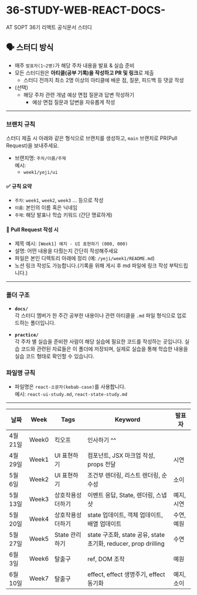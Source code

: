# 36-STUDY-WEB-REACT-DOCS-
AT SOPT 36기 리액트 공식문서 스터디

## 🗣 스터디 방식

- 매주 `발표자(1~2명)`가 해당 주차 내용을 발표 & 실습 준비
- 모든 스터디원은 **아티클(공부 기록)을 작성하고 PR 및 링크**로 제출
  - 스터디 전까지 최소 2명 이상의 아티클에 배운 점, 질문, 피드백 등 댓글 작성
- (선택)
  - 해당 주차 관련 개념 예상 면접 질문과 답변 작성하기
    - 예상 면접 질문과 답변을 자유롭게 작성
---


### 브랜치 규칙

스터디 제출 시 아래와 같은 형식으로 브랜치를 생성하고, `main` 브랜치로 PR(Pull Request)을 보내주세요.

- 브랜치명: `주차/이름/주제`  
  예시:  
  - `week1/yeji/ui`  

#### ✅ 규칙 요약
- `주차`: `week1`, `week2`, `week3` … 등으로 작성
- `이름`: 본인의 이름 혹은 닉네임
- `주제`: 해당 발표나 학습 키워드 (간단 명료하게)

#### 📝 Pull Request 작성 시
- 제목 예시: `[Week1] 예지 - UI 표현하기 (000, 000)`
- 설명: 어떤 내용을 다뤘는지 간단히 작성해주세요
- 파일은 본인 디렉토리 아래에 정리 (예: `/yeji/week1/README.md`)
- 노션 링크 작성도 가능합니다.(기록을 위해 게시 후 md 파일에 링크 작성 부탁드립니다.) 
---

### 폴더 구조

- **`docs/`**  
  각 스터디 멤버가 한 주간 공부한 내용이나 관련 아티클을 `.md` 파일 형식으로 업로드하는 폴더입니다.

- **`practice/`**  
  각 주차 별 실습을 준비한 사람이 해당 실습에 필요한 코드를 작성하는 곳입니다. 실습 코드와 관련된 자료들은 이 폴더에 저장되며, 실제로 실습을 통해 학습한 내용을 실습 코드 형태로 확인할 수 있습니다.

### 파일명 규칙

- 파일명은 `react-소문자(kebab-case)`를 사용합니다.  
  예시: `react-ui-study.md`, `react-state-study.md`

---


| 날짜       | Week   | Tags         | Keyword                                                                                      | 발표자          |
|------------|--------|--------------|----------------------------------------------------------------------------------------------|-----------------|
| 4월 21일 | Week0  | 킥오프        | 인사하기 ^^ |        |
| 4월 29일 | Week1  | UI 표현하기        | 컴포넌트, JSX 마크업 작성, props 전달  |     시연    |
| 5월 6일 | Week2  | UI 표현하기          | 조건부 렌더링, 리스트 렌더링, 순수성 |  소이         |
| 5월 13일 | Week3  | 상호작용성 더하기       | 이벤트 응답, State, 렌더링, 스냅샷 |  예지, 시연     |
| 5월 20일 | Week4  | 상호작용성 더하기          | state 업데이트, 객체 업데이트, 배열 업데이트 | 수연, 예원          |
| 5월 27일 | Week5  | State 관리하기       | state 구조화, state 공유, state 초기화, reducer, prop drilling  |    수연      |
| 6월 3일 | Week6  | 탈출구       | ref, DOM 조작  | 예원     |
| 6월 10일 | Week7  | 탈출구       |effect, effect 생명주기, effect 동기화 |   예지, 소이    |
